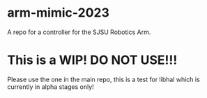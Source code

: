 # arm-mimic-2023
A repo for a controller for the SJSU Robotics Arm.

# This is a WIP! DO NOT USE!!! 
Please use the one in the main repo, this is a test for libhal which is currently in alpha stages only!